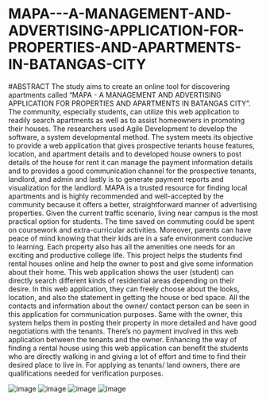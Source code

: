 # MAPA---A-MANAGEMENT-AND-ADVERTISING-APPLICATION-FOR-PROPERTIES-AND-APARTMENTS-IN-BATANGAS-CITY

#ABSTRACT
The study aims to create an online tool for discovering apartments called “MAPA - A MANAGEMENT AND ADVERTISING APPLICATION FOR PROPERTIES AND APARTMENTS IN BATANGAS CITY”. The community, especially students, can utilize this web application to readily search apartments as well as to assist homeowners in promoting their houses. The researchers used Agile Development to develop the software, a system developmental method. The system meets its objective to provide a web application that gives prospective tenants house features, location, and apartment details and to developed house owners to post details of the house for rent it can manage the payment information details and to provides a good communication channel for the prospective tenants, landlord, and admin and lastly is to generate payment reports and visualization for the landlord. MAPA is a trusted resource for finding local apartments and is highly recommended and well-accepted by the community because it offers a better, straightforward manner of advertising properties. Given the current traffic scenario, living near campus is the most practical option for students. The time saved on commuting could be spent on coursework and extra-curricular activities. Moreover, parents can have peace of mind knowing that their kids are in a safe environment conducive to learning. Each property also has all the amenities one needs for an exciting and productive college life. This project helps the students find rental houses online and help the owner to post and give some information about their home. This web application shows the user (student) can directly search different kinds of residential areas depending on their desire. In this web application, they can freely choose about the looks, location, and also the statement in getting the house or bed space. All the contacts and information about the owner/ contact person can be seen in this application for communication purposes. Same with the owner, this system helps them in posting their property in more detailed and have good negotiations with the tenants. There’s no payment involved in this web application between the tenants and the owner. Enhancing the way of finding a rental house using this web application can benefit the students who are directly walking in and giving a lot of effort and time to find their desired place to live in. For applying as tenants/ land owners, there are qualifications needed for verification purposes.

![image](https://github.com/JuliusRonquillo/MAPA---A-MANAGEMENT-AND-ADVERTISING-APPLICATION-FOR-PROPERTIES-AND-APARTMENTS-IN-BATANGAS-CITY/assets/102709505/b3d672ff-e6a2-43a2-ae7f-34efbee45c00)
![image](https://github.com/JuliusRonquillo/MAPA---A-MANAGEMENT-AND-ADVERTISING-APPLICATION-FOR-PROPERTIES-AND-APARTMENTS-IN-BATANGAS-CITY/assets/102709505/f9e0e045-b715-4752-b29c-965dc005d19d)
![image](https://github.com/JuliusRonquillo/MAPA---A-MANAGEMENT-AND-ADVERTISING-APPLICATION-FOR-PROPERTIES-AND-APARTMENTS-IN-BATANGAS-CITY/assets/102709505/8a0fb880-485b-4302-beeb-7bf6a19a0b12)
![image](https://github.com/JuliusRonquillo/MAPA---A-MANAGEMENT-AND-ADVERTISING-APPLICATION-FOR-PROPERTIES-AND-APARTMENTS-IN-BATANGAS-CITY/assets/102709505/dc280c3a-8cca-4b64-9f11-6dccd367d341)
